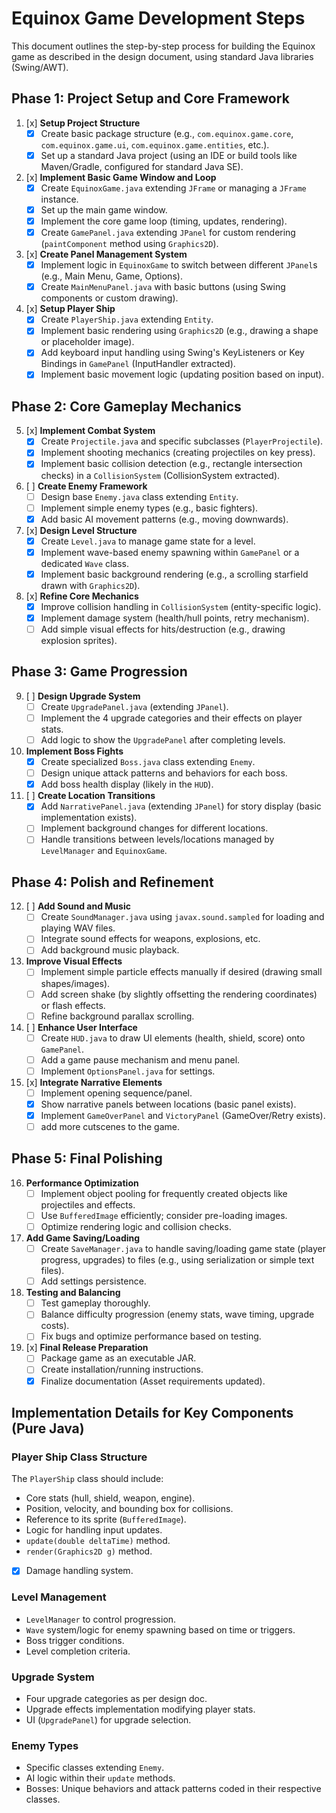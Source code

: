 # Equinox Game Development Steps

This document outlines the step-by-step process for building the Equinox game as described in the design document, using standard Java libraries (Swing/AWT).

## Phase 1: Project Setup and Core Framework

1.  [x] **Setup Project Structure**
    -   [x] Create basic package structure (e.g., `com.equinox.game.core`, `com.equinox.game.ui`, `com.equinox.game.entities`, etc.).
    -   [x] Set up a standard Java project (using an IDE or build tools like Maven/Gradle, configured for standard Java SE).

2.  [x] **Implement Basic Game Window and Loop**
    -   [x] Create `EquinoxGame.java` extending `JFrame` or managing a `JFrame` instance.
    -   [x] Set up the main game window.
    -   [x] Implement the core game loop (timing, updates, rendering).
    -   [x] Create `GamePanel.java` extending `JPanel` for custom rendering (`paintComponent` method using `Graphics2D`).

3.  [x] **Create Panel Management System**
    -   [x] Implement logic in `EquinoxGame` to switch between different `JPanel`s (e.g., Main Menu, Game, Options).
    -   [x] Create `MainMenuPanel.java` with basic buttons (using Swing components or custom drawing).

4.  [x] **Setup Player Ship**
    -   [x] Create `PlayerShip.java` extending `Entity`.
    -   [x] Implement basic rendering using `Graphics2D` (e.g., drawing a shape or placeholder image).
    -   [x] Add keyboard input handling using Swing's KeyListeners or Key Bindings in `GamePanel` (InputHandler extracted).
    -   [x] Implement basic movement logic (updating position based on input).

## Phase 2: Core Gameplay Mechanics

5.  [x] **Implement Combat System**
    -   [x] Create `Projectile.java` and specific subclasses (`PlayerProjectile`).
    -   [x] Implement shooting mechanics (creating projectiles on key press).
    -   [x] Implement basic collision detection (e.g., rectangle intersection checks) in a `CollisionSystem` (CollisionSystem extracted).

6.  [ ] **Create Enemy Framework**
    -   [ ] Design base `Enemy.java` class extending `Entity`.
    -   [ ] Implement simple enemy types (e.g., basic fighters).
    -   [x] Add basic AI movement patterns (e.g., moving downwards).

7.  [x] **Design Level Structure**
    -   [x] Create `Level.java` to manage game state for a level.
    -   [x] Implement wave-based enemy spawning within `GamePanel` or a dedicated `Wave` class.
    -   [x] Implement basic background rendering (e.g., a scrolling starfield drawn with `Graphics2D`).

8.  [x] **Refine Core Mechanics**
    -   [x] Improve collision handling in `CollisionSystem` (entity-specific logic).
    -   [x] Implement damage system (health/hull points, retry mechanism).
    -   [ ] Add simple visual effects for hits/destruction (e.g., drawing explosion sprites).

## Phase 3: Game Progression

9.  [ ] **Design Upgrade System**
    -   [ ] Create `UpgradePanel.java` (extending `JPanel`).
    -   [ ] Implement the 4 upgrade categories and their effects on player stats.
    -   [ ] Add logic to show the `UpgradePanel` after completing levels.

10. **Implement Boss Fights**
    -   [x] Create specialized `Boss.java` class extending `Enemy`.
    -   [ ] Design unique attack patterns and behaviors for each boss.
    -   [x] Add boss health display (likely in the `HUD`).

11. [ ] **Create Location Transitions**
    -   [x] Add `NarrativePanel.java` (extending `JPanel`) for story display (basic implementation exists).
    -   [ ] Implement background changes for different locations.
    -   [ ] Handle transitions between levels/locations managed by `LevelManager` and `EquinoxGame`.

## Phase 4: Polish and Refinement

12. [ ] **Add Sound and Music**
    -   [ ] Create `SoundManager.java` using `javax.sound.sampled` for loading and playing WAV files.
    -   [ ] Integrate sound effects for weapons, explosions, etc.
    -   [ ] Add background music playback.

13. **Improve Visual Effects**
    -   [ ] Implement simple particle effects manually if desired (drawing small shapes/images).
    -   [ ] Add screen shake (by slightly offsetting the rendering coordinates) or flash effects.
    -   [ ] Refine background parallax scrolling.

14. [ ] **Enhance User Interface**
    -   [ ] Create `HUD.java` to draw UI elements (health, shield, score) onto `GamePanel`.
    -   [ ] Add a game pause mechanism and menu panel.
    -   [ ] Implement `OptionsPanel.java` for settings.

15. [x] **Integrate Narrative Elements**
    -   [ ] Implement opening sequence/panel.
    -   [x] Show narrative panels between locations (basic panel exists).
    -   [x] Implement `GameOverPanel` and `VictoryPanel` (GameOver/Retry exists).
    -   [ ] add more cutscenes to the game.

## Phase 5: Final Polishing

16. **Performance Optimization**
    -   [ ] Implement object pooling for frequently created objects like projectiles and effects.
    -   [ ] Use `BufferedImage` efficiently; consider pre-loading images.
    -   [ ] Optimize rendering logic and collision checks.

17. **Add Game Saving/Loading**
    -   [ ] Create `SaveManager.java` to handle saving/loading game state (player progress, upgrades) to files (e.g., using serialization or simple text files).
    -   [ ] Add settings persistence.

18. **Testing and Balancing**
    -   [ ] Test gameplay thoroughly.
    -   [ ] Balance difficulty progression (enemy stats, wave timing, upgrade costs).
    -   [ ] Fix bugs and optimize performance based on testing.

19. [x] **Final Release Preparation**
    -   [ ] Package game as an executable JAR.
    -   [ ] Create installation/running instructions.
    -   [x] Finalize documentation (Asset requirements updated).

## Implementation Details for Key Components (Pure Java)

### Player Ship Class Structure
The `PlayerShip` class should include:
- Core stats (hull, shield, weapon, engine).
- Position, velocity, and bounding box for collisions.
- Reference to its sprite (`BufferedImage`).
- Logic for handling input updates.
- `update(double deltaTime)` method.
- `render(Graphics2D g)` method.
- [x] Damage handling system.

### Level Management
- `LevelManager` to control progression.
- `Wave` system/logic for enemy spawning based on time or triggers.
- Boss trigger conditions.
- Level completion criteria.

### Upgrade System
- Four upgrade categories as per design doc.
- Upgrade effects implementation modifying player stats.
- UI (`UpgradePanel`) for upgrade selection.

### Enemy Types
- Specific classes extending `Enemy`.
- AI logic within their `update` methods.
- Bosses: Unique behaviors and attack patterns coded in their respective classes. 